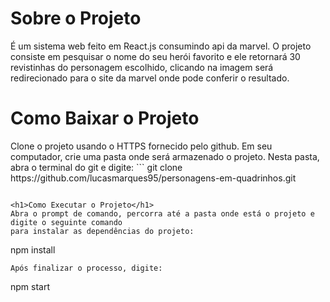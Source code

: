 <h1>Sobre o Projeto</h1>
É um sistema web feito em React.js consumindo api da marvel. O projeto consiste em pesquisar
o nome do seu herói favorito e ele retornará 30 revistinhas do personagem escolhido,
clicando na imagem será redirecionado para o site da marvel onde pode conferir o resultado.

<h1>Como Baixar o Projeto</h1>
Clone o projeto usando o HTTPS fornecido pelo github. Em seu computador, crie uma pasta onde 
será armazenado o projeto. Nesta pasta, abra o terminal do git e digite:
```
git clone https://github.com/lucasmarques95/personagens-em-quadrinhos.git

```

<h1>Como Executar o Projeto</h1>
Abra o prompt de comando, percorra até a pasta onde está o projeto e digite o seguinte comando
para instalar as dependências do projeto:
```
npm install
```
Após finalizar o processo, digite:
```
npm start
```

